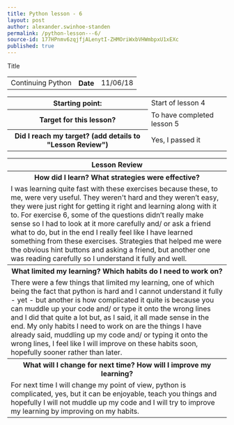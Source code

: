 ```yaml
---
title: Python lesson - 6
layout: post
author: alexander.swinhoe-standen
permalink: /python-lesson---6/
source-id: 177HPnmv6zqjfjALenytI-ZHMOriWxbVHWmbpxU1xEXc
published: true
---
```

<table>
  <tr>
    <tdh>Title</th>
    <td>Continuing Python</td>
    <th>Date</th>
    <td>11/06/18</td>
  </tr>
</table>


<table>
  <tr>
    <th>Starting point:</th>
    <td>Start of lesson 4</td>
  </tr>
  <tr>
    <th>Target for this lesson?</th>
    <td>To have completed lesson 5</td>
  </tr>
  <tr>
    <th>Did I reach my target? 
(add details to "Lesson Review")</th>
    <td> Yes, I passed it</td>
  </tr>
</table>


<table>
  <tr>
    <th>Lesson Review</th>
  </tr>
  <tr>
    <th>How did I learn? What strategies were effective? </th>
  </tr>
  <tr>
    <td>  
I was learning quite fast with these exercises because these, to me, were very useful. They weren't hard and they weren’t easy, they were just right for getting it right and learning along with it to.
For exercise 6, some of the questions didn’t really make sense so I had to look at it more carefully and/ or ask a friend what to do, but in the end I really feel like I have learned something from these exercises.
Strategies that helped me were the obvious hint buttons and asking a friend, but another one was reading carefully so I understand it fully and well. </td>
  </tr>
  <tr>
    <th>What limited my learning? Which habits do I need to work on? </h>
  </tr>
  <tr>
    <td>    
There were a few things that limited my learning, one of which being the fact that python is hard and I cannot understand it fully - yet - but another is how complicated it quite is because you can muddle up your code and/ or type it onto the wrong lines and I did that quite a lot but, as I said, it all made sense in the end.
My only habits I need to work on are the things I have already said, muddling up my code and/ or typing it onto the wrong lines, I feel like I will improve on these habits soon, hopefully sooner rather than later.</td>
  </tr>
  <tr>
    <th>What will I change for next time? How will I improve my learning?</th>
  </tr>
  <tr>
    <td>               
For next time I will change my point of view, python is complicated, yes, but it can be enjoyable, teach you things and hopefully I will not muddle up my code and I will try to improve my learning by improving on my habits.
</td>
  </tr>
</table>


